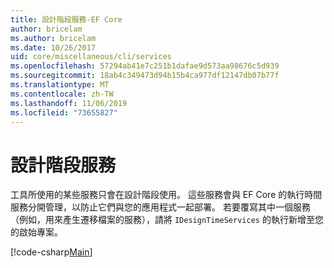 ```yaml
---
title: 設計階段服務-EF Core
author: bricelam
ms.author: bricelam
ms.date: 10/26/2017
uid: core/miscellaneous/cli/services
ms.openlocfilehash: 57294ab41e7c251b1dafae9d573aa98676c5d939
ms.sourcegitcommit: 18ab4c349473d94b15b4ca977df12147db07b77f
ms.translationtype: MT
ms.contentlocale: zh-TW
ms.lasthandoff: 11/06/2019
ms.locfileid: "73655827"
---
```

# <a name="design-time-services"></a>設計階段服務

工具所使用的某些服務只會在設計階段使用。 這些服務會與 EF Core 的執行時間服務分開管理，以防止它們與您的應用程式一起部署。 若要覆寫其中一個服務（例如，用來產生遷移檔案的服務），請將 `IDesignTimeServices` 的執行新增至您的啟始專案。

[!code-csharp[Main](../../../../samples/core/Miscellaneous/CommandLine/DesignTimeServices.cs)]
